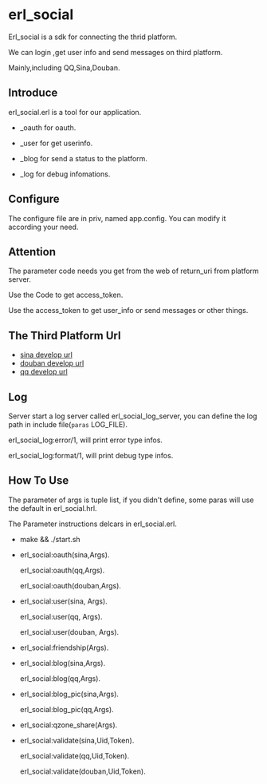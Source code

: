 erl_social
============

Erl_social is a sdk for connecting the thrid platform.

We can login ,get user info and send messages on third platform.

Mainly,including QQ,Sina,Douban.

Introduce
-------------

erl_social.erl is a tool for our application. 

* _oauth for oauth.

* _user for get userinfo.

* _blog for send a status to the platform.

* _log for debug infomations.

Configure
--------------

The configure file are in priv, named app.config. You can modify it according your need.

Attention
------------

The parameter code needs you get from the  web of return_uri from platform server. 

Use the Code to get access_token.

Use the access_token to get user_info or send messages or other things.

The Third Platform Url
-----------

* [sina develop url](http://open.weibo.com/wiki/%E5%BE%AE%E5%8D%9AAPI) <br />
* [douban develop url](http://developers.douban.com/wiki/?title=guide) <br />
* [qq develop url](http://wiki.opensns.qq.com/wiki/%E3%80%90QQ%E7%99%BB%E5%BD%95%E3%80%91API%E6%96%87%E6%A1%A3) <br />

Log 
------------

Server start a log server called erl_social_log_server, you can define the log path in include file(`paras` LOG_FILE).

erl_social_log:error/1, will print error type infos.

erl_social_log:format/1, will print debug type infos.

How To Use
------------

The parameter of args is tuple list, if you didn't define, some paras will use the default in erl_social.hrl.

The Parameter instructions delcars in erl_social.erl.


* make && ./start.sh 

* erl_social:oauth(sina,Args).

  erl_social:oauth(qq,Args).

  erl_social:oauth(douban,Args).

* erl_social:user(sina, Args).

  erl_social:user(qq, Args).

  erl_social:user(douban, Args).

* erl_social:friendship(Args).

* erl_social:blog(sina,Args).

  erl_social:blog(qq,Args).

* erl_social:blog_pic(sina,Args).

  erl_social:blog_pic(qq,Args).

* erl_social:qzone_share(Args).

* erl_social:validate(sina,Uid,Token).

  erl_social:validate(qq,Uid,Token).

  erl_social:validate(douban,Uid,Token).
